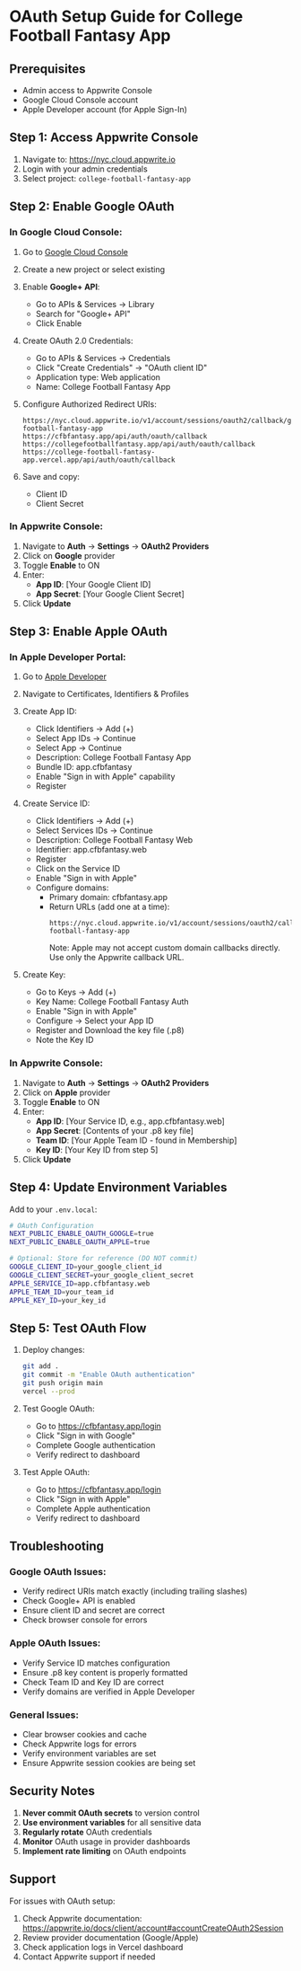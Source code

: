 # OAuth Setup Guide for College Football Fantasy App

## Prerequisites
- Admin access to Appwrite Console
- Google Cloud Console account
- Apple Developer account (for Apple Sign-In)

## Step 1: Access Appwrite Console

1. Navigate to: https://nyc.cloud.appwrite.io
2. Login with your admin credentials
3. Select project: `college-football-fantasy-app`

## Step 2: Enable Google OAuth

### In Google Cloud Console:

1. Go to [Google Cloud Console](https://console.cloud.google.com/)
2. Create a new project or select existing
3. Enable **Google+ API**:
   - Go to APIs & Services → Library
   - Search for "Google+ API"
   - Click Enable

4. Create OAuth 2.0 Credentials:
   - Go to APIs & Services → Credentials
   - Click "Create Credentials" → "OAuth client ID"
   - Application type: Web application
   - Name: College Football Fantasy App

5. Configure Authorized Redirect URIs:
   ```
   https://nyc.cloud.appwrite.io/v1/account/sessions/oauth2/callback/google/college-football-fantasy-app
   https://cfbfantasy.app/api/auth/oauth/callback
   https://collegefootballfantasy.app/api/auth/oauth/callback
   https://college-football-fantasy-app.vercel.app/api/auth/oauth/callback
   ```

6. Save and copy:
   - Client ID
   - Client Secret

### In Appwrite Console:

1. Navigate to **Auth** → **Settings** → **OAuth2 Providers**
2. Click on **Google** provider
3. Toggle **Enable** to ON
4. Enter:
   - **App ID**: [Your Google Client ID]
   - **App Secret**: [Your Google Client Secret]
5. Click **Update**

## Step 3: Enable Apple OAuth

### In Apple Developer Portal:

1. Go to [Apple Developer](https://developer.apple.com/)
2. Navigate to Certificates, Identifiers & Profiles

3. Create App ID:
   - Click Identifiers → Add (+)
   - Select App IDs → Continue
   - Select App → Continue
   - Description: College Football Fantasy App
   - Bundle ID: app.cfbfantasy
   - Enable "Sign in with Apple" capability
   - Register

4. Create Service ID:
   - Click Identifiers → Add (+)
   - Select Services IDs → Continue
   - Description: College Football Fantasy Web
   - Identifier: app.cfbfantasy.web
   - Register
   - Click on the Service ID
   - Enable "Sign in with Apple"
   - Configure domains:
     - Primary domain: cfbfantasy.app
     - Return URLs (add one at a time):
       ```
       https://nyc.cloud.appwrite.io/v1/account/sessions/oauth2/callback/apple/college-football-fantasy-app
       ```
       Note: Apple may not accept custom domain callbacks directly. Use only the Appwrite callback URL.

5. Create Key:
   - Go to Keys → Add (+)
   - Key Name: College Football Fantasy Auth
   - Enable "Sign in with Apple"
   - Configure → Select your App ID
   - Register and Download the key file (.p8)
   - Note the Key ID

### In Appwrite Console:

1. Navigate to **Auth** → **Settings** → **OAuth2 Providers**
2. Click on **Apple** provider
3. Toggle **Enable** to ON
4. Enter:
   - **App ID**: [Your Service ID, e.g., app.cfbfantasy.web]
   - **App Secret**: [Contents of your .p8 key file]
   - **Team ID**: [Your Apple Team ID - found in Membership]
   - **Key ID**: [Your Key ID from step 5]
5. Click **Update**

## Step 4: Update Environment Variables

Add to your `.env.local`:

```bash
# OAuth Configuration
NEXT_PUBLIC_ENABLE_OAUTH_GOOGLE=true
NEXT_PUBLIC_ENABLE_OAUTH_APPLE=true

# Optional: Store for reference (DO NOT commit)
GOOGLE_CLIENT_ID=your_google_client_id
GOOGLE_CLIENT_SECRET=your_google_client_secret
APPLE_SERVICE_ID=app.cfbfantasy.web
APPLE_TEAM_ID=your_team_id
APPLE_KEY_ID=your_key_id
```

## Step 5: Test OAuth Flow

1. Deploy changes:
   ```bash
   git add .
   git commit -m "Enable OAuth authentication"
   git push origin main
   vercel --prod
   ```

2. Test Google OAuth:
   - Go to https://cfbfantasy.app/login
   - Click "Sign in with Google"
   - Complete Google authentication
   - Verify redirect to dashboard

3. Test Apple OAuth:
   - Go to https://cfbfantasy.app/login
   - Click "Sign in with Apple"
   - Complete Apple authentication
   - Verify redirect to dashboard

## Troubleshooting

### Google OAuth Issues:
- Verify redirect URIs match exactly (including trailing slashes)
- Check Google+ API is enabled
- Ensure client ID and secret are correct
- Check browser console for errors

### Apple OAuth Issues:
- Verify Service ID matches configuration
- Ensure .p8 key content is properly formatted
- Check Team ID and Key ID are correct
- Verify domains are verified in Apple Developer

### General Issues:
- Clear browser cookies and cache
- Check Appwrite logs for errors
- Verify environment variables are set
- Ensure Appwrite session cookies are being set

## Security Notes

1. **Never commit OAuth secrets** to version control
2. **Use environment variables** for all sensitive data
3. **Regularly rotate** OAuth credentials
4. **Monitor** OAuth usage in provider dashboards
5. **Implement rate limiting** on OAuth endpoints

## Support

For issues with OAuth setup:
1. Check Appwrite documentation: https://appwrite.io/docs/client/account#accountCreateOAuth2Session
2. Review provider documentation (Google/Apple)
3. Check application logs in Vercel dashboard
4. Contact Appwrite support if needed
